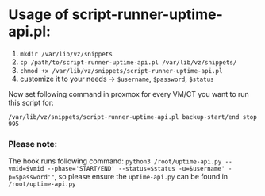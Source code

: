 # Usage of script-runner-uptime-api.pl: #

1. `mkdir /var/lib/vz/snippets`
2. `cp /path/to/script-runner-uptime-api.pl /var/lib/vz/snippets/`
3. `chmod +x /var/lib/vz/snippets/script-runner-uptime-api.pl`
4. customize it to your needs -> `$username`, `$password`, `$status` 

Now set following command in proxmox for every VM/CT you want to run this script for:

`/var/lib/vz/snippets/script-runner-uptime-api.pl backup-start/end stop 995`

### Please note: ###

The hook runs following command: `python3 /root/uptime-api.py --vmid=$vmid --phase='START/END' --status=$status -u=$username' -p=$password'"`, so 
please ensure the `uptime-api.py` can be found in `/root/uptime-api.py`